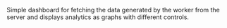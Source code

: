 Simple dashboard for fetching the data generated by the worker from the server and displays analytics as graphs with different controls.
